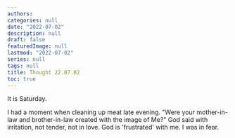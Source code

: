 ```yaml
---
authors:
categories: null
date: "2022-07-02"
description: null
draft: false
featuredImage: null
lastmod: "2022-07-02"
series: null
tags: null
title: Thought 22.07.02
toc: true
---
```


<!--more-->

It is Saturday. 

I had a moment when cleaning up meat late evening.  "Were your mother-in-law and brother-in-law created with the image of Me?" God said with irritation, not tender, not in love.  God is 'frustrated' with me.  I was in fear.
